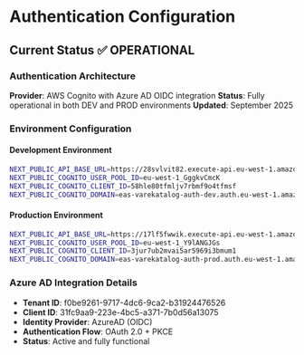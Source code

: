 # Authentication Configuration

## Current Status ✅ OPERATIONAL

### Authentication Architecture
**Provider**: AWS Cognito with Azure AD OIDC integration
**Status**: Fully operational in both DEV and PROD environments
**Updated**: September 2025

### Environment Configuration

#### Development Environment
```bash
NEXT_PUBLIC_API_BASE_URL=https://28svlvit82.execute-api.eu-west-1.amazonaws.com/dev
NEXT_PUBLIC_COGNITO_USER_POOL_ID=eu-west-1_GggkvCmcK
NEXT_PUBLIC_COGNITO_CLIENT_ID=58hle80tfmljv7rbmf9o4tfmsf
NEXT_PUBLIC_COGNITO_DOMAIN=eas-varekatalog-auth-dev.auth.eu-west-1.amazoncognito.com
```

#### Production Environment
```bash
NEXT_PUBLIC_API_BASE_URL=https://17lf5fwwik.execute-api.eu-west-1.amazonaws.com/prod
NEXT_PUBLIC_COGNITO_USER_POOL_ID=eu-west-1_Y9lANGJGs
NEXT_PUBLIC_COGNITO_CLIENT_ID=3jur7ub2mvai5ar5969i3bmum1
NEXT_PUBLIC_COGNITO_DOMAIN=eas-varekatalog-auth-prod.auth.eu-west-1.amazoncognito.com
```

### Azure AD Integration Details
- **Tenant ID**: f0be9261-9717-4dc6-9ca2-b31924476526
- **Client ID**: 31fc9aa9-223e-4bc5-a371-7b0d56a13075
- **Identity Provider**: AzureAD (OIDC)
- **Authentication Flow**: OAuth 2.0 + PKCE
- **Status**: Active and fully functional